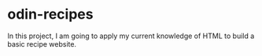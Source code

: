 # odin-recipes
In this project, I am going to apply my current knowledge of
HTML to build a basic recipe website.
